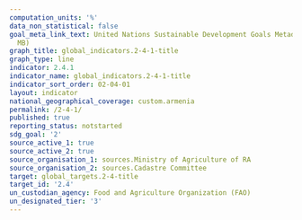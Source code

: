 ```yaml
---
computation_units: '%'
data_non_statistical: false
goal_meta_link_text: United Nations Sustainable Development Goals Metadata (PDF 4.0
  MB)
graph_title: global_indicators.2-4-1-title
graph_type: line
indicator: 2.4.1
indicator_name: global_indicators.2-4-1-title
indicator_sort_order: 02-04-01
layout: indicator
national_geographical_coverage: custom.armenia
permalink: /2-4-1/
published: true
reporting_status: notstarted
sdg_goal: '2'
source_active_1: true
source_active_2: true
source_organisation_1: sources.Ministry of Agriculture of RA
source_organisation_2: sources.Cadastre Committee
target: global_targets.2-4-title
target_id: '2.4'
un_custodian_agency: Food and Agriculture Organization (FAO)
un_designated_tier: '3'
---
```

